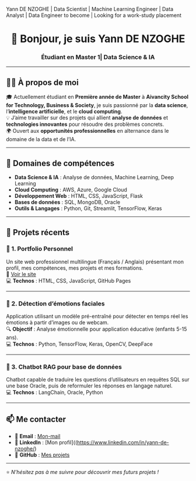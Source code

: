 Yann DE NZOGHE | Data Scientist | Machine Learning Engineer | Data Analyst | Data Engineer to become | Looking for a work-study placement

<h1 align="center">👋 Bonjour, je suis Yann DE NZOGHE</h1>
<h3 align="center">Étudiant en Master 1| Data Science & IA</h3>

---

## 🙋‍♂️ À propos de moi
🎓 Actuellement étudiant en **Première année de Master** à **Aivancity School for Technology, Business & Society**, je suis passionné par la **data science**, l’**intelligence artificielle**, et le **cloud computing**.  
💡 J’aime travailler sur des projets qui allient **analyse de données** et **technologies innovantes** pour résoudre des problèmes concrets.  
🌍 Ouvert aux **opportunités professionnelles** en alternance dans le domaine de la data et de l’IA.

---

## 💼 Domaines de compétences
- **Data Science & IA** : Analyse de données, Machine Learning, Deep Learning
- **Cloud Computing** : AWS, Azure, Google Cloud
- **Développement Web** : HTML, CSS, JavaScript, Flask
- **Bases de données** : SQL, MongoDB, Oracle
- **Outils & Langages** : Python, Git, Streamlit, TensorFlow, Keras

---

## 🚀 Projets récents
### 📌 1. Portfolio Personnel  
Un site web professionnel multilingue (Français / Anglais) présentant mon profil, mes compétences, mes projets et mes formations.  
🔗 [Voir le site](https://yannozghe.github.io/Portfolio-Yann/)  
💻 **Technos** : HTML, CSS, JavaScript, GitHub Pages  

---

### 📌 2. Détection d’émotions faciales  
Application utilisant un modèle pré-entraîné pour détecter en temps réel les émotions à partir d’images ou de webcam.  
🔍 **Objectif** : Analyse émotionnelle pour application éducative (enfants 5-15 ans).  
💻 **Technos** : Python, TensorFlow, Keras, OpenCV, DeepFace  

---

### 📌 3. Chatbot RAG pour base de données  
Chatbot capable de traduire les questions d’utilisateurs en requêtes SQL sur une base Oracle, puis de reformuler les réponses en langage naturel.  
💻 **Technos** : LangChain, Oracle, Python  

---

## 📫 Me contacter
- 📧 **Email** : [Mon-mail](mailto:yannoel2002@gmail.com)
- 💼 **LinkedIn** : [Mon profil]((https://www.linkedin.com/in/yann-de-nzoghe/)
- 🐙 **GitHub** : [Mes projets](https://github.com/Yannozghe)

---

⭐ *N’hésitez pas à me suivre pour découvrir mes futurs projets !*

